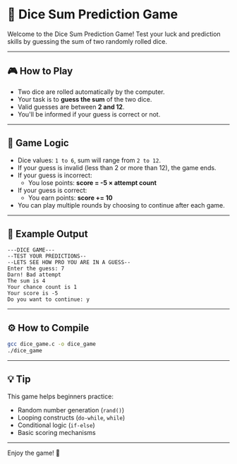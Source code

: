 # 🎲 Dice Sum Prediction Game

Welcome to the Dice Sum Prediction Game! Test your luck and prediction skills by guessing the sum of two randomly rolled dice.

---

## 🎮 How to Play

- Two dice are rolled automatically by the computer.
- Your task is to **guess the sum** of the two dice.
- Valid guesses are between **2 and 12**.
- You'll be informed if your guess is correct or not.

---

## 🧠 Game Logic

- Dice values: `1 to 6`, sum will range from `2 to 12`.
- If your guess is invalid (less than 2 or more than 12), the game ends.
- If your guess is incorrect:
  - You lose points: **score = -5 × attempt count**
- If your guess is correct:
  - You earn points: **score += 10**
- You can play multiple rounds by choosing to continue after each game.

---

## 🧮 Example Output

```
---DICE GAME---
--TEST YOUR PREDICTIONS--
--LETS SEE HOW PRO YOU ARE IN A GUESS--
Enter the guess: 7
Darn! Bad attempt
The sum is 4
Your chance count is 1
Your score is -5
Do you want to continue: y
```

---

## ⚙️ How to Compile

```bash
gcc dice_game.c -o dice_game
./dice_game
```

---

## 💡 Tip

This game helps beginners practice:
- Random number generation (`rand()`)
- Looping constructs (`do-while`, `while`)
- Conditional logic (`if-else`)
- Basic scoring mechanisms

---

Enjoy the game! 🎉


